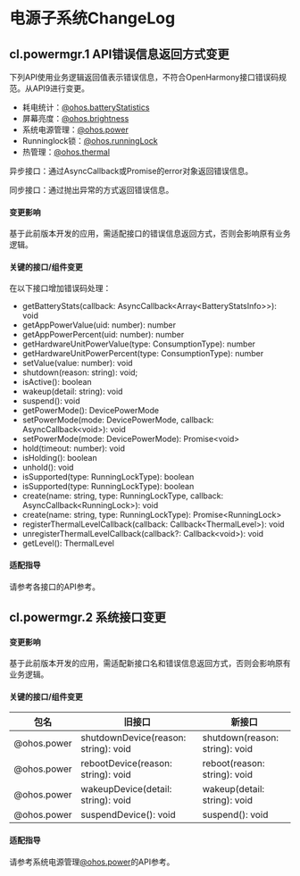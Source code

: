 # 电源子系统ChangeLog

## cl.powermgr.1 API错误信息返回方式变更

下列API使用业务逻辑返回值表示错误信息，不符合OpenHarmony接口错误码规范。从API9进行变更。

- 耗电统计：[@ohos.batteryStatistics](https://gitee.com/openharmony/docs/tree/OpenHarmony-3.2-Beta4/zh-cn/application-dev/referenceapis/js-apis-batteryStatistics.md)
 - 屏幕亮度：[@ohos.brightness](https://gitee.com/openharmony/docs/tree/OpenHarmony-3.2-Beta4/zh-cn/application-dev/referenceapis/js-apis-brightness.md)
 - 系统电源管理：[@ohos.power](https://gitee.com/openharmony/docs/tree/OpenHarmony-3.2-Beta4/zh-cn/application-dev/referenceapis/js-apis-power.md)
 - Runninglock锁：[@ohos.runningLock](https://gitee.com/openharmony/docs/tree/OpenHarmony-3.2-Beta4/zh-cn/application-dev/referenceapis/js-apis-runninglock.md)
 - 热管理：[@ohos.thermal](https://gitee.com/openharmony/docs/tree/OpenHarmony-3.2-Beta4/zh-cn/application-dev/referenceapis/js-apis-thermal.md)

异步接口：通过AsyncCallback或Promise的error对象返回错误信息。

同步接口：通过抛出异常的方式返回错误信息。

#### 变更影响

基于此前版本开发的应用，需适配接口的错误信息返回方式，否则会影响原有业务逻辑。

#### 关键的接口/组件变更

在以下接口增加错误码处理：
  - getBatteryStats(callback: AsyncCallback<Array&lt;BatteryStatsInfo&gt;>): void
  - getAppPowerValue(uid: number): number
  - getAppPowerPercent(uid: number): number
  - getHardwareUnitPowerValue(type: ConsumptionType): number
  - getHardwareUnitPowerPercent(type: ConsumptionType): number
  - setValue(value: number): void
  - shutdown(reason: string): void;
  - isActive(): boolean
  - wakeup(detail: string): void
  - suspend(): void
  - getPowerMode(): DevicePowerMode
  - setPowerMode(mode: DevicePowerMode, callback: AsyncCallback&lt;void&gt;): void
  - setPowerMode(mode: DevicePowerMode): Promise&lt;void&gt;
  - hold(timeout: number): void
  - isHolding(): boolean
  - unhold(): void
  - isSupported(type: RunningLockType): boolean
  - isSupported(type: RunningLockType): boolean
  - create(name: string, type: RunningLockType, callback: AsyncCallback&lt;RunningLock&gt;): void
  - create(name: string, type: RunningLockType): Promise&lt;RunningLock&gt;
  - registerThermalLevelCallback(callback: Callback&lt;ThermalLevel&gt;): void
  - unregisterThermalLevelCallback(callback?: Callback&lt;void&gt;): void
  - getLevel(): ThermalLevel

#### 适配指导

请参考各接口的API参考。
## cl.powermgr.2 系统接口变更

#### 变更影响

基于此前版本开发的应用，需适配新接口名和错误信息返回方式，否则会影响原有业务逻辑。

#### 关键的接口/组件变更

| 包名        | 旧接口                               | 新接口                         |
| ----------- | ------------------------------------ | ------------------------------ |
| @ohos.power | shutdownDevice(reason: string): void | shutdown(reason: string): void |
| @ohos.power | rebootDevice(reason: string): void   | reboot(reason: string): void   |
| @ohos.power | wakeupDevice(detail: string): void   | wakeup(detail: string): void   |
| @ohos.power | suspendDevice(): void                | suspend(): void                |

#### 适配指导

请参考系统电源管理[@ohos.power](https://gitee.com/openharmony/docs/tree/OpenHarmony-3.2-Beta4/zh-cn/application-dev/referenceapis/js-apis-power.md)的API参考。
